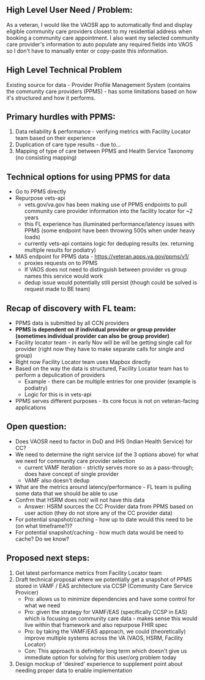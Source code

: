 ## High Level User Need / Problem:
As a veteran, I would like the VAOSR app to automatically find and display eligible community care providers closest to my residential address when booking a community care appointment. I also want my selected community care provider's information to auto populate any required fields into VAOS so I don't have to manually enter or copy-paste this information.

## High Level Technical Problem
Existing source for data - Provider Profile Management System (contains the community care providers (PPMS) - has some limitations based on how it's structured and how it performs.

## Primary hurdles with PPMS:
1. Data reliability & performance - verifying metrics with Facility Locator team based on their experience
2. Duplication of care type results - due to...
3. Mapping of type of care between PPMS and Health Service Taxonomy (no consisting mapping)

## Technical options for using PPMS for data
- Go to PPMS directly
- Repurpose vets-api
  - vets.gov/va.gov has been making use of PPMS endpoints to pull community care provider information into the facility locator for ~2 years
  - this FL experience has illuminated performance/latency issues with PPMS (some endpoint have been throwing 500s when under heavy loads)
  - currently vets-api contains logic for deduping results (ex. returning multiple results for podiatry) 
- MAS endpoint for PPMS data - https://veteran.apps.va.gov/ppms/v1/
  - proxies requests on to PPMS
  - If VAOS does not need to distinguish between provider vs group names this service would work
  - dedup issue would potentially still persist (though could be solved is request made to BE team)

## Recap of discovery with FL team:
- PPMS data  is submitted by all CCN providers
- **PPMS is dependent on if individual provider or group provider (sometimes individual provider can also be group provider)**
- Facility locator team - in early Nov will be will be getting single call for provider (right now they have to make separate calls for single and group)
- Right now Facility Locator team uses Mapbox directly
- Based on the way the data is structured, Facility Locator team has to perform a depulication of providers 
  - Example - there can be multiple entries for one provider (example is podiatry) 
  - Logic for this is in vets-api
- PPMS serves different purposes - its core focus is not on veteran-facing applications

## Open question:
- Does VAOSR need to factor in DoD and IHS (Indian Health Service) for CC?
- We need to determine the right service (of the 3 options above) for what we need for community care provider selection
   - current VAMF iteration - strictly serves more so as a pass-through; does have concept of single provider
   - VAMF also doesn't dedup
- What are the metrics around latency/performance - FL team is pulling some data that we should be able to use
- Confrm that HSRM does not/ will not have this data
   - Answer: HSRM sources the CC Provider data from PPMS based on user action (they do not store any of the CC provider data)
- For potential snapshot/caching - how up to date would this need to be (on what timeframe?)?
- For potential snapshot/caching - how much data would be need to cache? Do we know?

## Proposed next steps:
1. Get latest performance metrics from Facility Locator team
2. Draft technical proposal where we potentially get a snapshot of PPMS stored in VAMF / EAS architecture via CCSP (Community Care Service Provicer)
    - Pro: allows us to minimize dependencies and have some control for what we need
    - Pro: given the strategy for VAMF/EAS (specifically CCSP in EAS) which is focusing on community care data - makes sense this would live within that framework and also repurpose FHIR spec
    - Pro: by taking the VAMF/EAS approach, we could (theoretically) improve multiple systems across the VA (VAOS, HSRM, Facility Locator)
    - Con: This approach is definitely long term which doesn't give us immediate option for solving for this user/org problem today
3. Design mockup of 'desired' experience to supplement point about needing proper data to enable implementation



